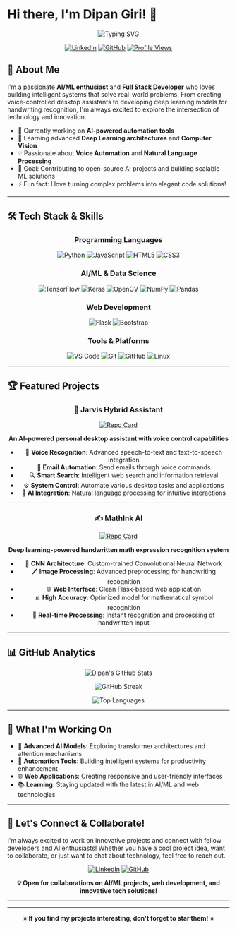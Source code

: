 # Hi there, I'm Dipan Giri! 👋

<div align="center">
  
![Typing SVG](https://readme-typing-svg.herokuapp.com?font=Fira+Code&pause=1000&color=00D9FF&center=true&vCenter=true&width=435&lines=AI+%26+Machine+Learning+Enthusiast;Full+Stack+Developer;Voice+Automation+Specialist;Always+Learning+New+Technologies!)

[![LinkedIn](https://img.shields.io/badge/LinkedIn-0077B5?style=for-the-badge&logo=linkedin&logoColor=white)](https://www.linkedin.com/in/dipan-giri-b549b62a5/)
[![GitHub](https://img.shields.io/badge/GitHub-100000?style=for-the-badge&logo=github&logoColor=white)](https://github.com/Dipan2004)
[![Profile Views](https://komarev.com/ghpvc/?username=Dipan2004&color=brightgreen&style=for-the-badge)](https://github.com/Dipan2004)

</div>

## 🚀 About Me

I'm a passionate **AI/ML enthusiast** and **Full Stack Developer** who loves building intelligent systems that solve real-world problems. From creating voice-controlled desktop assistants to developing deep learning models for handwriting recognition, I'm always excited to explore the intersection of technology and innovation.

- 🔭 Currently working on **AI-powered automation tools**
- 🌱 Learning advanced **Deep Learning architectures** and **Computer Vision**
- 💡 Passionate about **Voice Automation** and **Natural Language Processing**
- 🎯 Goal: Contributing to open-source AI projects and building scalable ML solutions
- ⚡ Fun fact: I love turning complex problems into elegant code solutions!

---

## 🛠️ Tech Stack & Skills

<div align="center">

### Programming Languages
![Python](https://img.shields.io/badge/Python-3776AB?style=for-the-badge&logo=python&logoColor=white)
![JavaScript](https://img.shields.io/badge/JavaScript-F7DF1E?style=for-the-badge&logo=javascript&logoColor=black)
![HTML5](https://img.shields.io/badge/HTML5-E34F26?style=for-the-badge&logo=html5&logoColor=white)
![CSS3](https://img.shields.io/badge/CSS3-1572B6?style=for-the-badge&logo=css3&logoColor=white)

### AI/ML & Data Science
![TensorFlow](https://img.shields.io/badge/TensorFlow-FF6F00?style=for-the-badge&logo=tensorflow&logoColor=white)
![Keras](https://img.shields.io/badge/Keras-D00000?style=for-the-badge&logo=keras&logoColor=white)
![OpenCV](https://img.shields.io/badge/OpenCV-27338e?style=for-the-badge&logo=OpenCV&logoColor=white)
![NumPy](https://img.shields.io/badge/numpy-%23013243.svg?style=for-the-badge&logo=numpy&logoColor=white)
![Pandas](https://img.shields.io/badge/pandas-%23150458.svg?style=for-the-badge&logo=pandas&logoColor=white)

### Web Development
![Flask](https://img.shields.io/badge/Flask-000000?style=for-the-badge&logo=flask&logoColor=white)
![Bootstrap](https://img.shields.io/badge/Bootstrap-563D7C?style=for-the-badge&logo=bootstrap&logoColor=white)

### Tools & Platforms
![VS Code](https://img.shields.io/badge/VS_Code-0078D4?style=for-the-badge&logo=visual%20studio%20code&logoColor=white)
![Git](https://img.shields.io/badge/Git-F05032?style=for-the-badge&logo=git&logoColor=white)
![GitHub](https://img.shields.io/badge/GitHub-100000?style=for-the-badge&logo=github&logoColor=white)
![Linux](https://img.shields.io/badge/Linux-FCC624?style=for-the-badge&logo=linux&logoColor=black)

</div>

---

## 🏆 Featured Projects

<div align="center">

### 🤖 Jarvis Hybrid Assistant
[![Repo Card](https://github-readme-stats.vercel.app/api/pin/?username=Dipan2004&repo=Jarvis-hybrid-assistant&theme=tokyonight)](https://github.com/Dipan2004/Jarvis-hybrid-assistant)

**An AI-powered personal desktop assistant with voice control capabilities**
- 🎤 **Voice Recognition**: Advanced speech-to-text and text-to-speech integration
- 📧 **Email Automation**: Send emails through voice commands
- 🔍 **Smart Search**: Intelligent web search and information retrieval
- ⚙️ **System Control**: Automate various desktop tasks and applications
- 🧠 **AI Integration**: Natural language processing for intuitive interactions

---

### ✍️ MathInk AI
[![Repo Card](https://github-readme-stats.vercel.app/api/pin/?username=Dipan2004&repo=MathInk-AI&theme=tokyonight)](https://github.com/Dipan2004/MathInk-AI)

**Deep learning-powered handwritten math expression recognition system**
- 🧮 **CNN Architecture**: Custom-trained Convolutional Neural Network
- 🖊️ **Image Processing**: Advanced preprocessing for handwriting recognition
- 🌐 **Web Interface**: Clean Flask-based web application
- 📊 **High Accuracy**: Optimized model for mathematical symbol recognition
- 🔄 **Real-time Processing**: Instant recognition and processing of handwritten input

</div>

---

## 📊 GitHub Analytics

<div align="center">
  
![Dipan's GitHub Stats](https://github-readme-stats.vercel.app/api?username=Dipan2004&show_icons=true&theme=tokyonight&hide_border=true&count_private=true)

![GitHub Streak](https://github-readme-streak-stats.herokuapp.com/?user=Dipan2004&theme=tokyonight&hide_border=true)

![Top Languages](https://github-readme-stats.vercel.app/api/top-langs/?username=Dipan2004&layout=compact&theme=tokyonight&hide_border=true)

</div>

---

## 🌟 What I'm Working On

- 🔬 **Advanced AI Models**: Exploring transformer architectures and attention mechanisms
- 🤖 **Automation Tools**: Building intelligent systems for productivity enhancement
- 🌐 **Web Applications**: Creating responsive and user-friendly interfaces
- 📚 **Learning**: Staying updated with the latest in AI/ML and web technologies

---

## 🤝 Let's Connect & Collaborate!

I'm always excited to work on innovative projects and connect with fellow developers and AI enthusiasts! Whether you have a cool project idea, want to collaborate, or just want to chat about technology, feel free to reach out.

<div align="center">

[![LinkedIn](https://img.shields.io/badge/Let's_Connect_on_LinkedIn-0077B5?style=for-the-badge&logo=linkedin&logoColor=white)](https://www.linkedin.com/in/dipan-giri-b549b62a5/)
[![GitHub](https://img.shields.io/badge/Follow_on_GitHub-100000?style=for-the-badge&logo=github&logoColor=white)](https://github.com/Dipan2004)

**💡 Open for collaborations on AI/ML projects, web development, and innovative tech solutions!**

</div>

---

<div align="center">

---

**⭐ If you find my projects interesting, don't forget to star them! ⭐**

</div>
